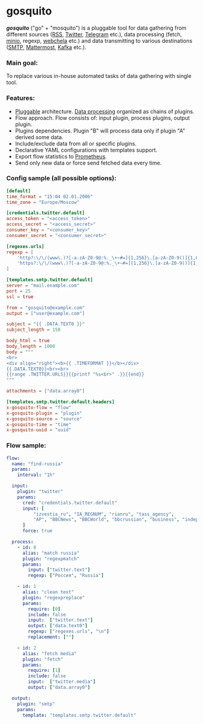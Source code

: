 # gosquito


***gosquito*** ("go" + "mosquito") is a pluggable tool for data gathering from different sources ([RSS](https://en.wikipedia.org/wiki/RSS), [Twitter](https://twitter.com), [Telegram](https://telegram.org/) etc.), data processing (fetch, [minio](https://min.io/), regexp, [webchela](https://github.com/livelace/webchela) etc.) and data transmitting to various destinations ([SMTP](https://en.wikipedia.org/wiki/Simple_Mail_Transfer_Protocol), [Mattermost](https://mattermost.org/), [Kafka](https://kafka.apache.org/) etc.).

### Main goal:

To replace various in-house automated tasks of data gathering with single tool.

### Features:

* [Pluggable](https://github.com/livelace/gosquito/blob/master/docs/plugins/plugins.md) architecture. [Data processing](https://github.com/livelace/gosquito/blob/master/docs/data.md) organized as chains of plugins.
* Flow approach. Flow consists of: input plugin, process plugins, output plugin.
* Plugins dependencies. Plugin "B" will process data only if plugin "A" derived some data. 
* Include/exclude data from all or specific plugins.
* Declarative YAML configurations with templates support.
* Export flow statistics to [Prometheus](https://prometheus.io/).
* Send only new data or force send fetched data every time. 

### Config sample (all possible options):


```toml
[default]
time_format = "15:04 02.01.2006"
time_zone = "Europe/Moscow"

[credentials.twitter.default]
access_token = "<access_token>"
access_secret = "<access_secret>"
consumer_key = "<consumer_key>"
consumer_secret = "<consumer_secret>"

[regexes.urls]
regexp = [
    'http?:\/\/(www\.)?[-a-zA-Z0-9@:%._\+~#=]{1,256}\.[a-zA-Z0-9()]{1,6}\b([-a-zA-Z0-9()@:%_\+.~#?&//=]*)',
    'https?:\/\/(www\.)?[-a-zA-Z0-9@:%._\+~#=]{1,256}\.[a-zA-Z0-9()]{1,6}\b([-a-zA-Z0-9()@:%_\+.~#?&//=]*)'
]

[templates.smtp.twitter.default]
server = "mail.example.com"
port = 25
ssl = true

from = "gosquito@example.com"
output = ["user@example.com"]

subject = "{{ .DATA.TEXT0 }}"
subject_length = 150

body_html = true
body_length = 1000
body = """
<br>
<div align="right"><b>{{ .TIMEFORMAT }}</b></div>
{{.DATA.TEXT0}}<br><br>
{{range .TWITTER.URLS}}{{printf "%s<br>" .}}{{end}}
"""

attachments = ["data.array0"]

[templates.smtp.twitter.default.headers]
x-gosquito-flow = "flow"
x-gosquito-plugin = "plugin"
x-gosquito-source = "source"
x-gosquito-time = "time"
x-gosquito-uuid = "uuid"
```


### Flow sample:

```yaml
flow:
  name: "find-russia"
  params:
    interval: "1h"

  input:
    plugin: "twitter"
    params:
      cred: "credentials.twitter.default"
      input: [
          "izvestia_ru", "IA_REGNUM", "rianru", "tass_agency",
          "AP", "BBCNews", "BBCWorld", "bbcrussian", "business", "independent", "Telegraph"
      ]
      force: true

  process:
    - id: 0
      alias: "match russia"
      plugin: "regexpmatch"
      params:
        input: ["twitter.text"]
        regexp: ["Россия", "Russia"]

    - id: 1
      alias: "clean text"
      plugin: "regexpreplace"
      params:
        require: [0]
        include: false
        input:  ["twitter.text"]
        output: ["data.text0"]
        regexp: ["regexes.urls", "\n"]
        replacement: [""]

    - id: 2
      alias: "fetch media"
      plugin: "fetch"
      params:
        require: [1]
        include: false
        input:  ["twitter.media"]
        output: ["data.array0"]

  output:
    plugin: "smtp"
    params:
      template: "templates.smtp.twitter.default"
```

